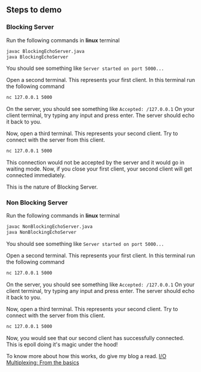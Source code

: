 ## Steps to demo

### Blocking Server

Run the following commands in **linux** terminal
```bash
javac BlockingEchoServer.java
java BlockingEchoServer
```
You should see something like `Server started on port 5000...`

Open a second terminal. This represents your first client.
In this terminal run the following command
```bash
nc 127.0.0.1 5000
```
On the server, you should see something like `Accepted: /127.0.0.1`
On your client terminal, try typing any input and press enter. The server should echo it back to you.

Now, open a third terminal. This represents your second client.
Try to connect with the server from this client.
```bash
nc 127.0.0.1 5000
```
This connection would not be accepted by the server and it would go in waiting mode.
Now, if you close your first client, your second client will get connected immediately.

This is the nature of Blocking Server.

### Non Blocking Server

Run the following commands in **linux** terminal
```bash
javac NonBlockingEchoServer.java
java NonBlockingEchoServer
```
You should see something like `Server started on port 5000...`

Open a second terminal. This represents your first client.
In this terminal run the following command
```bash
nc 127.0.0.1 5000
```
On the server, you should see something like `Accepted: /127.0.0.1`
On your client terminal, try typing any input and press enter. The server should echo it back to you.

Now, open a third terminal. This represents your second client.
Try to connect with the server from this client.
```bash
nc 127.0.0.1 5000
```
Now, you would see that our second client has successfully connected.
This is epoll doing it's magic under the hood!

To know more about how this works, do give my blog a read. [I/O Multiplexing: From the basics](https://medium.com/@amruta0303/i-o-multiplexing-from-the-basics-238c27aaf13f)